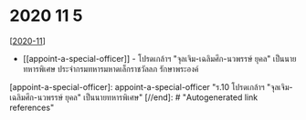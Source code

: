 # 2020 11 5

[[2020-11]]

- [[appoint-a-special-officer]] - โปรดเกล้าฯ "จุลเจิม-เฉลิมศึก-นวพรรษ์ ยุคล" เป็นนายทหารพิเศษ ประจำกรมทหารมหาดเล็กราชวัลลภ รักษาพระองค์ 


[//begin]: # "Autogenerated link references for markdown compatibility"
[2020-11]: 2020-11 "2020 11"
[appoint-a-special-officer]: appoint-a-special-officer "ร.10 โปรดเกล้าฯ "จุลเจิม-เฉลิมศึก-นวพรรษ์ ยุคล" เป็นนายทหารพิเศษ"
[//end]: # "Autogenerated link references"
